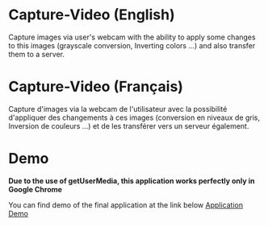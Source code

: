 Capture-Video (English)
=======================

Capture images via user's webcam with the ability to apply some changes to this images (grayscale conversion, Inverting colors ...) and also transfer them to a server.

Capture-Video (Français)
========================

Capture d'images via la webcam de l'utilisateur avec la possibilité d'appliquer des changements à ces images (conversion en niveaux de gris, Inversion de couleurs ...) et de les transférer vers un serveur également.


Demo
========================
**Due to the use of getUserMedia, this application works perfectly only in Google Chrome**

You can find demo of the final application at the link below
[Application Demo](http://teachersdunet.hostei.com/camera)
